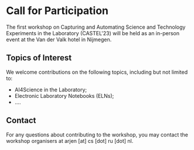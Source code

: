 # Call for Participation

The first workshop on Capturing and Automating Science and Technology Experiments in the Laboratory (CASTEL'23) will be held as an in-person event at the Van der Valk hotel in Nijmegen.

## Topics of Interest

We welcome contributions on the following topics,
including but not limited to:

* AI4Science in the Laboratory;
* Electronic Laboratory Notebooks (ELNs);
* ....

## Contact

For any questions about contributing to the workshop, you may contact the
workshop organisers at arjen [at] cs [dot] ru [dot] nl.
